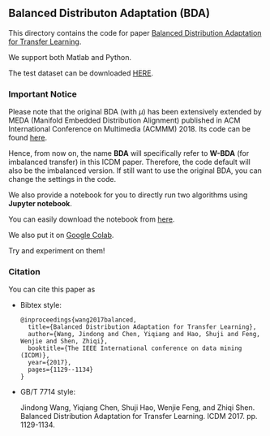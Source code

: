 ## Balanced Distributon Adaptation (BDA)

This directory contains the code for paper [Balanced Distribution Adaptation for Transfer Learning](http://jd92.wang/assets/files/a08_icdm17.pdf).

We support both Matlab and Python.

The test dataset can be downloaded [HERE](https://github.com/jindongwang/transferlearning/tree/master/data).

### Important Notice

Please note that the original BDA (with $\mu$) has been extensively extended by MEDA (Manifold Embedded Distribution Alignment) published in ACM International Conference on Multimedia (ACMMM) 2018. Its code can be found [here](https://github.com/jindongwang/transferlearning/tree/master/code/traditional/MEDA).

Hence, from now on, the name **BDA** will specifically refer to **W-BDA** (for imbalanced transfer) in this ICDM paper. Therefore, the code default will also be the imbalanced version. If still want to use the original BDA, you can change the settings in the code.

We also provide a notebook for you to directly run two algorithms using **Jupyter notebook**.

You can easily download the notebook from [here](https://github.com/jindongwang/transferlearning/tree/master/notebooks/traditional_transfer_learning.ipynb).

We also put it on [Google Colab](https://colab.research.google.com/drive/1w4WkCrZeCKaornJo66P4hxC7kzm4l70U?usp=sharing).

Try and experiment on them!

### Citation
You can cite this paper as

- Bibtex style:
  ```
  @inproceedings{wang2017balanced,
	title={Balanced Distribution Adaptation for Transfer Learning},
	author={Wang, Jindong and Chen, Yiqiang and Hao, Shuji and Feng, Wenjie and Shen, Zhiqi},
	booktitle={The IEEE International conference on data mining (ICDM)},
	year={2017},
	pages={1129--1134}
  }
	```

- GB/T 7714 style:
  
  Jindong Wang, Yiqiang Chen, Shuji Hao, Wenjie Feng, and Zhiqi Shen. Balanced Distribution Adaptation for Transfer Learning. ICDM 2017. pp. 1129-1134.


